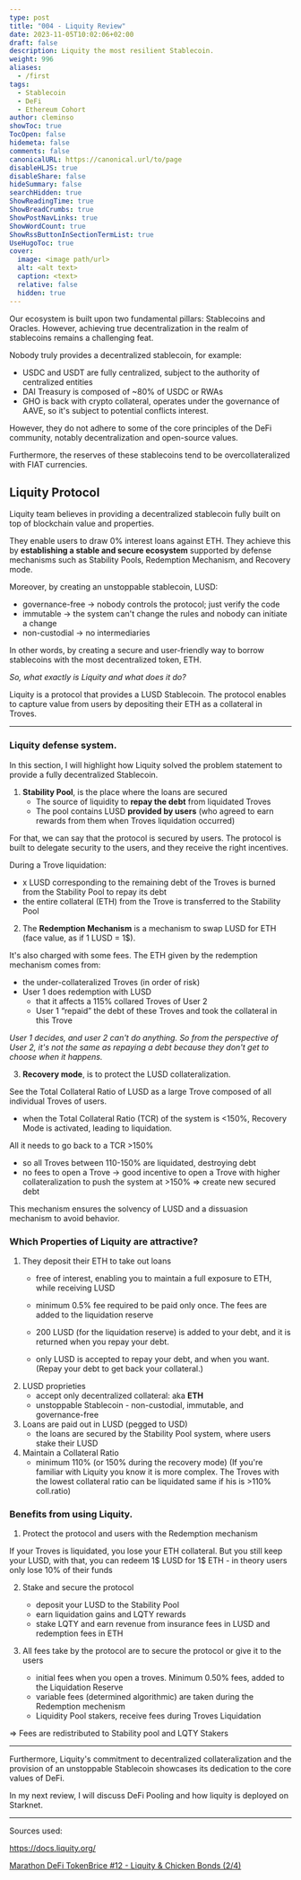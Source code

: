 ```yaml
---
type: post
title: "004 - Liquity Review"
date: 2023-11-05T10:02:06+02:00
draft: false
description: Liquity the most resilient Stablecoin.
weight: 996
aliases:
  - /first
tags:
  - Stablecoin
  - DeFi
  - Ethereum Cohort
author: cleminso
showToc: true
TocOpen: false
hidemeta: false
comments: false
canonicalURL: https://canonical.url/to/page
disableHLJS: true
disableShare: false
hideSummary: false
searchHidden: true
ShowReadingTime: true
ShowBreadCrumbs: true
ShowPostNavLinks: true
ShowWordCount: true
ShowRssButtonInSectionTermList: true
UseHugoToc: true
cover:
  image: <image path/url>
  alt: <alt text>
  caption: <text>
  relative: false
  hidden: true
---
```


Our ecosystem is built upon two fundamental pillars: Stablecoins and Oracles. However, achieving true decentralization in the realm of stablecoins remains a challenging feat.

Nobody truly provides a decentralized stablecoin, for example:
- USDC and USDT are fully centralized,  subject to the authority of centralized entities
- DAI Treasury is composed of ~80% of USDC or RWAs
- GHO is back with crypto collateral, operates under the governance of AAVE, so it's subject to potential conflicts interest.

However, they do not adhere to some of the core principles of the DeFi community, notably decentralization and open-source values. 

Furthermore, the reserves of these stablecoins tend to be overcollateralized with FIAT currencies.

## Liquity Protocol

Liquity team believes in providing a decentralized stablecoin fully built on top of blockchain value and properties. 

They enable users to draw 0% interest loans against ETH. They achieve this by **establishing a stable and secure ecosystem** supported by defense mechanisms such as Stability Pools, Redemption Mechanism, and Recovery mode.

Moreover, by creating an unstoppable stablecoin, LUSD:
- governance-free → nobody controls the protocol; just verify the code
- immutable → the system can't change the rules and nobody can initiate a change
- non-custodial → no intermediaries

In other words, by creating a secure and user-friendly way to borrow stablecoins with the most decentralized token, ETH.

*So, what exactly is Liquity and what does it do?*

Liquity is a protocol that provides a LUSD Stablecoin. The protocol enables to capture value from users by depositing their ETH as a collateral in Troves.

--- 

### Liquity defense system.

In this section, I will highlight how Liquity solved the problem statement to provide a fully decentralized Stablecoin.

1. **Stability Pool**, is the place where the loans are secured
	- The source of liquidity to **repay the debt** from liquidated Troves
	- The pool contains LUSD **provided by users** (who agreed to earn rewards from them when Troves liquidation occurred)
	
For that, we can say that the protocol is secured by users. The protocol is built to delegate security to the users, and they receive the right incentives.

During a Trove liquidation:
- x LUSD corresponding to the remaining debt of the Troves is burned from the Stability Pool to repay its debt
- the entire collateral (ETH) from the Trove is transferred to the Stability Pool

2. The **Redemption Mechanism** is a mechanism to swap LUSD for ETH (face value, as if 1 LUSD = 1$). 

It's also charged with some fees. The ETH given by the redemption mechanism comes from:
- the under-collateralized Troves (in order of risk)
- User 1 does redemption with LUSD
    - that it affects a 115% collared Troves of User 2
    - User 1 “repaid” the debt of these Troves and took the collateral in this Trove

*User 1 decides, and user 2 can't do anything. So from the perspective of User 2, it's not the same as repaying a debt because they don't get to choose when it happens.*

3. **Recovery mode**, is to protect the LUSD collateralization. 

See the Total Collateral Ratio of LUSD as a large Trove composed of all individual Troves of users.
- when the Total Collateral Ratio (TCR) of the system is <150%, Recovery Mode is activated, leading to liquidation. 

All it needs to go back to a TCR >150%

- so all Troves between 110-150% are liquidated, destroying debt
- no fees to open a Trove → good incentive to open a Trove with higher collateralization to push the system at >150% => create new secured debt

This mechanism ensures the solvency of LUSD and a dissuasion mechanism to avoid behavior.

### Which Properties of Liquity are attractive?

1. They deposit their ETH to take out loans
	- free of interest, enabling you to maintain a full exposure to ETH, while receiving LUSD
	- minimum 0.5% fee required to be paid only once. The fees are added to the liquidation reserve

	- 200 LUSD (for the liquidation reserve) is added to your debt, and it is returned when you repay your debt.
	- only LUSD is accepted to repay your debt, and when you want. (Repay your debt to get back your collateral.)
2. LUSD proprieties
	- accept only decentralized collateral: aka **ETH**
	- unstoppable Stablecoin - non-custodial, immutable, and governance-free
3. Loans are paid out in LUSD (pegged to USD)
	- the loans are secured by the Stability Pool system, where users stake their LUSD
4. Maintain a Collateral Ratio
	- minimum 110% (or 150% during the recovery mode)
(If you're familiar with Liquity you know it is more complex. The Troves with the lowest collateral ratio can be liquidated same if his is >110% coll.ratio)

### Benefits from using Liquity.

1. Protect the protocol and users with the Redemption mechanism

If your Troves is liquidated, you lose your ETH collateral. But you still keep your LUSD, with that, you can redeem 1$ LUSD for 1$ ETH
    - in theory users only lose 10% of their funds

2. Stake and secure the protocol
	- deposit your LUSD to the Stability Pool
	- earn liquidation gains and LQTY rewards
	- stake LQTY and earn revenue from insurance fees in LUSD and redemption fees in ETH

3. All fees take by the protocol are to secure the protocol or give it to the users
	- initial fees when you open a troves. Minimum 0.50% fees, added to the Liquidation Reserve
	- variable fees (determined algorithmic) are taken during the Redemption mechenism
	- Liquidity Pool stakers, receive fees during Troves Liquidation

=> Fees are redistributed to Stability pool and LQTY Stakers

--- 

Furthermore, Liquity's commitment to decentralized collateralization and the provision of an unstoppable Stablecoin showcases its dedication to the core values of DeFi.

In my next review, I will discuss DeFi Pooling and how liquity is deployed on Starknet.

--- 

Sources used:

https://docs.liquity.org/

[Marathon DeFi TokenBrice #12 - Liquity & Chicken Bonds (2/4)
](https://www.youtube.com/watch?v=IDAqnCXcAXU)
